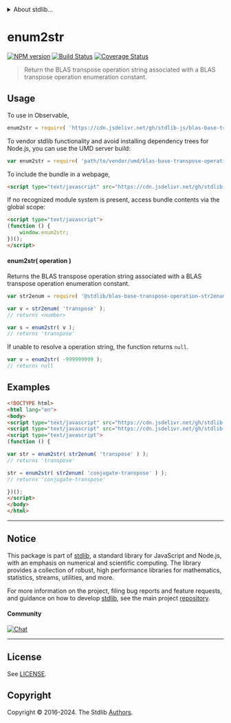 <!--

@license Apache-2.0

Copyright (c) 2024 The Stdlib Authors.

Licensed under the Apache License, Version 2.0 (the "License");
you may not use this file except in compliance with the License.
You may obtain a copy of the License at

   http://www.apache.org/licenses/LICENSE-2.0

Unless required by applicable law or agreed to in writing, software
distributed under the License is distributed on an "AS IS" BASIS,
WITHOUT WARRANTIES OR CONDITIONS OF ANY KIND, either express or implied.
See the License for the specific language governing permissions and
limitations under the License.

-->


<details>
  <summary>
    About stdlib...
  </summary>
  <p>We believe in a future in which the web is a preferred environment for numerical computation. To help realize this future, we've built stdlib. stdlib is a standard library, with an emphasis on numerical and scientific computation, written in JavaScript (and C) for execution in browsers and in Node.js.</p>
  <p>The library is fully decomposable, being architected in such a way that you can swap out and mix and match APIs and functionality to cater to your exact preferences and use cases.</p>
  <p>When you use stdlib, you can be absolutely certain that you are using the most thorough, rigorous, well-written, studied, documented, tested, measured, and high-quality code out there.</p>
  <p>To join us in bringing numerical computing to the web, get started by checking us out on <a href="https://github.com/stdlib-js/stdlib">GitHub</a>, and please consider <a href="https://opencollective.com/stdlib">financially supporting stdlib</a>. We greatly appreciate your continued support!</p>
</details>

# enum2str

[![NPM version][npm-image]][npm-url] [![Build Status][test-image]][test-url] [![Coverage Status][coverage-image]][coverage-url] <!-- [![dependencies][dependencies-image]][dependencies-url] -->

> Return the BLAS transpose operation string associated with a BLAS transpose operation enumeration constant.

<!-- Section to include introductory text. Make sure to keep an empty line after the intro `section` element and another before the `/section` close. -->

<section class="intro">

</section>

<!-- /.intro -->

<!-- Package usage documentation. -->



<section class="usage">

## Usage

To use in Observable,

```javascript
enum2str = require( 'https://cdn.jsdelivr.net/gh/stdlib-js/blas-base-transpose-operation-enum2str@v0.0.1-umd/browser.js' )
```

To vendor stdlib functionality and avoid installing dependency trees for Node.js, you can use the UMD server build:

```javascript
var enum2str = require( 'path/to/vendor/umd/blas-base-transpose-operation-enum2str/index.js' )
```

To include the bundle in a webpage,

```html
<script type="text/javascript" src="https://cdn.jsdelivr.net/gh/stdlib-js/blas-base-transpose-operation-enum2str@v0.0.1-umd/browser.js"></script>
```

If no recognized module system is present, access bundle contents via the global scope:

```html
<script type="text/javascript">
(function () {
    window.enum2str;
})();
</script>
```

#### enum2str( operation )

Returns the BLAS transpose operation string associated with a BLAS transpose operation enumeration constant.

```javascript
var str2enum = require( '@stdlib/blas-base-transpose-operation-str2enum' );

var v = str2enum( 'transpose' );
// returns <number>

var s = enum2str( v );
// returns 'transpose'
```

If unable to resolve a operation string, the function returns `null`.

```javascript
var v = enum2str( -999999999 );
// returns null
```

</section>

<!-- /.usage -->

<!-- Package usage notes. Make sure to keep an empty line after the `section` element and another before the `/section` close. -->

<section class="notes">

</section>

<!-- /.notes -->

<!-- Package usage examples. -->

<section class="examples">

## Examples

<!-- eslint no-undef: "error" -->

```html
<!DOCTYPE html>
<html lang="en">
<body>
<script type="text/javascript" src="https://cdn.jsdelivr.net/gh/stdlib-js/blas-base-transpose-operation-str2enum@umd/browser.js"></script>
<script type="text/javascript" src="https://cdn.jsdelivr.net/gh/stdlib-js/blas-base-transpose-operation-enum2str@v0.0.1-umd/browser.js"></script>
<script type="text/javascript">
(function () {

var str = enum2str( str2enum( 'transpose' ) );
// returns 'transpose'

str = enum2str( str2enum( 'conjugate-transpose' ) );
// returns 'conjugate-transpose'

})();
</script>
</body>
</html>
```

</section>

<!-- /.examples -->

<!-- Section to include cited references. If references are included, add a horizontal rule *before* the section. Make sure to keep an empty line after the `section` element and another before the `/section` close. -->

<section class="references">

</section>

<!-- /.references -->

<!-- Section for related `stdlib` packages. Do not manually edit this section, as it is automatically populated. -->

<section class="related">

</section>

<!-- /.related -->

<!-- Section for all links. Make sure to keep an empty line after the `section` element and another before the `/section` close. -->


<section class="main-repo" >

* * *

## Notice

This package is part of [stdlib][stdlib], a standard library for JavaScript and Node.js, with an emphasis on numerical and scientific computing. The library provides a collection of robust, high performance libraries for mathematics, statistics, streams, utilities, and more.

For more information on the project, filing bug reports and feature requests, and guidance on how to develop [stdlib][stdlib], see the main project [repository][stdlib].

#### Community

[![Chat][chat-image]][chat-url]

---

## License

See [LICENSE][stdlib-license].


## Copyright

Copyright &copy; 2016-2024. The Stdlib [Authors][stdlib-authors].

</section>

<!-- /.stdlib -->

<!-- Section for all links. Make sure to keep an empty line after the `section` element and another before the `/section` close. -->

<section class="links">

[npm-image]: http://img.shields.io/npm/v/@stdlib/blas-base-transpose-operation-enum2str.svg
[npm-url]: https://npmjs.org/package/@stdlib/blas-base-transpose-operation-enum2str

[test-image]: https://github.com/stdlib-js/blas-base-transpose-operation-enum2str/actions/workflows/test.yml/badge.svg?branch=v0.0.1
[test-url]: https://github.com/stdlib-js/blas-base-transpose-operation-enum2str/actions/workflows/test.yml?query=branch:v0.0.1

[coverage-image]: https://img.shields.io/codecov/c/github/stdlib-js/blas-base-transpose-operation-enum2str/main.svg
[coverage-url]: https://codecov.io/github/stdlib-js/blas-base-transpose-operation-enum2str?branch=main

<!--

[dependencies-image]: https://img.shields.io/david/stdlib-js/blas-base-transpose-operation-enum2str.svg
[dependencies-url]: https://david-dm.org/stdlib-js/blas-base-transpose-operation-enum2str/main

-->

[chat-image]: https://img.shields.io/gitter/room/stdlib-js/stdlib.svg
[chat-url]: https://app.gitter.im/#/room/#stdlib-js_stdlib:gitter.im

[stdlib]: https://github.com/stdlib-js/stdlib

[stdlib-authors]: https://github.com/stdlib-js/stdlib/graphs/contributors

[umd]: https://github.com/umdjs/umd
[es-module]: https://developer.mozilla.org/en-US/docs/Web/JavaScript/Guide/Modules

[deno-url]: https://github.com/stdlib-js/blas-base-transpose-operation-enum2str/tree/deno
[deno-readme]: https://github.com/stdlib-js/blas-base-transpose-operation-enum2str/blob/deno/README.md
[umd-url]: https://github.com/stdlib-js/blas-base-transpose-operation-enum2str/tree/umd
[umd-readme]: https://github.com/stdlib-js/blas-base-transpose-operation-enum2str/blob/umd/README.md
[esm-url]: https://github.com/stdlib-js/blas-base-transpose-operation-enum2str/tree/esm
[esm-readme]: https://github.com/stdlib-js/blas-base-transpose-operation-enum2str/blob/esm/README.md
[branches-url]: https://github.com/stdlib-js/blas-base-transpose-operation-enum2str/blob/main/branches.md

[stdlib-license]: https://raw.githubusercontent.com/stdlib-js/blas-base-transpose-operation-enum2str/main/LICENSE

</section>

<!-- /.links -->
